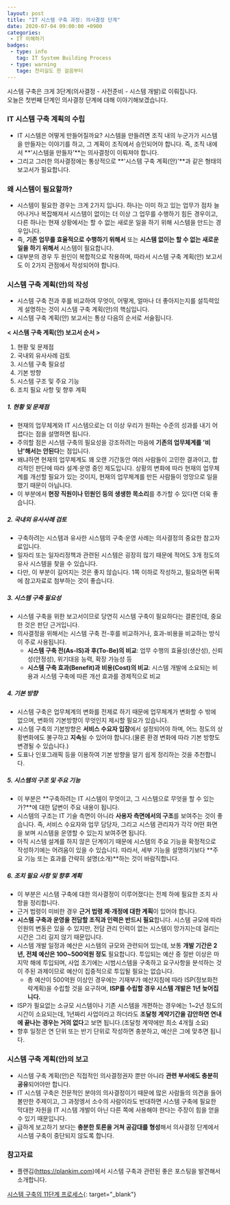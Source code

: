 ```yaml
---
layout: post
title: "IT 시스템 구축 과정: 의사결정 단계"
date: 2020-07-04 09:00:00 +0900
categories: 
 - IT 이해하기
badges:
 - type: info
   tag: IT System Building Process
 - type: warning
   tage: 천리길도 한 걸음부터
---
```


시스템 구축은 크게 3단계(의사결정 - 사전준비 - 시스템 개발)로 이뤄집니다.  
오늘은 첫번째 단계인 의사결정 단계에 대해 이야기해보겠습니다.

<!--more-->

### **IT 시스템 구축 계획의 수립**
- IT 시스템은 어떻게 만들어질까요? 시스템을 만들려면 조직 내의 누군가가 시스템을 만들자는 이야기를 하고, 그 계획이 조직에서 승인되어야 합니다. 즉, 조직 내에서 **'시스템을 만들자'**는 의사결정이 이뤄져야 합니다.
- 그리고 그러한 의사결정에는 통상적으로 **'시스템 구축 계획(안)'**과 같은 형태의 보고서가 필요합니다.

### **왜 시스템이 필요할까?**
- 시스템이 필요한 경우는 크게 2가지 입니다. 하나는 이미 하고 있는 업무가 점차 늘어나거나 복잡해져서 시스템이 없이는 더 이상 그 업무를 수행하기 힘든 경우이고, 다른 하나는 현재 상황에서는 할 수 없는 새로운 일을 하기 위해 시스템을 만드는 경우입니다.
- 즉, **기존 업무를 효율적으로 수행하기 위해서** 또는 **시스템 없이는 할 수 없는 새로운 일을 하기 위해서** 시스템이 필요합니다.
- 대부분의 경우 두 원인이 복합적으로 작용하며, 따라서 시스템 구축 계획(안) 보고서도 이 2가지 관점에서 작성되어야 합니다.

### **시스템 구축 계획(안)의 작성**
- 시스템 구축 전과 후를 비교하여 무엇이, 어떻게, 얼마나 더 좋아지는지를 설득력있게 설명하는 것이 시스템 구축 계획(안)의 핵심입니다.
- 시스템 구축 계획(안) 보고서는 통상 다음의 순서로 서술됩니다.

**< 시스템 구축 계획(안) 보고서 순서 >**
  
1. 현황 및 문제점
2. 국내외 유사사례 검토
3. 시스템 구축 필요성
4. 기본 방향
5. 시스템 구조 및 주요 기능
6. 조치 필요 사항 및 향후 계획

##### **1. 현황 및 문제점**
- 현재의 업무체계와 IT 시스템으로는 더 이상 우리가 원하는 수준의 성과를 내기 어렵다는 점을 설명하면 됩니다.
- 주의할 점은 시스템 구축의 필요성을 강조하려는 마음에 **기존의 업무체계를 '비난'해서는 안된다**는 점입니다.
- 왜냐하면 현재의 업무체계도 꽤 오랜 기간동안 여러 사람들이 고민한 결과이고, 합리적인 판단에 따라 설계·운영 중인 제도입니다. 상황의 변화에 따라 현재의 업무체계를 개선할 필요가 있는 것이지, 현재의 업무체계를 만든 사람들이 엉망으로 일을 했기 때문이 아닙니다.
- 이 부분에서 **현장 직원이나 민원인 등의 생생한 목소리**를 추가할 수 있다면 더욱 좋습니다.

##### **2. 국내외 유사사례 검토**
- 구축하려는 시스템과 유사한 시스템의 구축·운영 사례는 의사결정의 중요한 참고자료입니다.
- 일자리 또는 일자리정책과 관련된 시스템은 굉장히 많기 때문에 적어도 3개 정도의 유사 시스템을 찾을 수 있습니다.
- 다만, 이 부분이 길어지는 것은 좋지 않습니다. 1쪽 이하로 작성하고, 필요하면 뒤쪽에 참고자료로 첨부하는 것이 좋습니다.

##### **3. 시스템 구축 필요성**
- 시스템 구축을 위한 보고서이므로 당연히 시스템 구축이 필요하다는 결론인데, 중요한 것은 판단 근거입니다.
- 의사결정을 위해서는 시스템 구축 전-후를 비교하거나, 효과-비용을 비교하는 방식이 주로 사용됩니다.
  - **시스템 구축 전(As-IS)과 후(To-Be)의 비교**: 업무 수행의 효율성(생산성), 신뢰성(안정성), 위기대응 능력, 확장 가능성 등
  - **시스템 구축 효과(Benefit)과 비용(Cost)의 비교**: 시스템 개발에 소요되는 비용과 시스템 구축에 따른 개선 효과를 경제적으로 비교
  
##### **4. 기본 방향**
- 시스템 구축은 업무체계의 변화를 전제로 하기 때문에 업무체계가 변화할 수 밖에 없으며, 변화의 기본방향이 무엇인지 제시할 필요가 있습니다.
- 시스템 구축의 기본방향은 **서비스 수요자 입장**에서 설정되어야 하며, 어느 정도의 상황변화에도 불구하고 **지속**될 수 있어야 합니다.(물론 환경 변화에 따라 기본 방향도 변경될 수 있습니다.)
- 도표나 인포그래픽 등을 이용하여 기본 방향을 알기 쉽게 정리하는 것을 추천합니다.

##### **5. 시스템의 구조 및 주요 기능**
- 이 부분은 **구축하려는 IT 시스템이 무엇이고, 그 시스템으로 무엇을 할 수 있는가?**에 대한 답변이 주요 내용이 됩니다.
- 시스템의 구조는 IT 기술 측면이 아니라 **사용자 측면에서의 구조**를 보여주는 것이 좋습니다. 즉, 서비스 수요자와 업무 담당자, 그리고 시스템 관리자가 각각 어떤 화면을 보며 시스템을 운영할 수 있는지 보여주면 됩니다.
- 아직 시스템 설계를 하지 않은 단계이기 때문에 시스템의 주요 기능을 확정적으로 작성하기에는 어려움이 있을 수 있습니다. 따라서, 세부 기능을 설명하기보다 **주요 기능 또는 효과를 간략히 설명(소개)**하는 것이 바람직합니다.

##### **6. 조치 필요 사항 및 향후 계획**
- 이 부분은 시스템 구축에 대한 의사결정이 이루어졌다는 전제 하에 필요한 조치 사항을 정리합니다.
- 근거 법령이 미비한 경우 **근거 법령 제·개정에 대한 계획**이 있어야 합니다.
- **시스템 구축과 운영을 전담할 조직과 인력은 반드시 필요**합니다. 시스템 규모에 따라 인원의 변동은 있을 수 있지만, 전담 관리 인력이 없는 시스템이 망가지는데 걸리는 시간은 그리 길지 않기 때문입니다.
- 시스템 개발 일정과 예산은 시스템의 규모와 관련되어 있는데, 보통 **개발 기간은 2년, 전체 예산은 100~500억원 정도** 필요합니다. 투입되는 예산 중 절반 이상은 마지막 해에 투입되며, 사업 초기에는 시범시스템을 구축하고 요구사항을 분석하는 것이 주된 과제이므로 예산이 집중적으로 투입될 필요는 없습니다.
  - 총 예산이 500억원 이상인 경우에는 기재부가 예산지침에 따라 ISP(정보화전략계획)을 수립할 것을 요구하며, **ISP를 수립할 경우 시스템 개발은 1년 늦어집니다.**
- ISP가 필요없는 소규모 시스템이나 기존 시스템을 개편하는 경우에는 1~2년 정도의 시간이 소요되는데, 1년짜리 사업이라고 하더라도 **조달청 계약기간을 감안하면 연내에 끝나는 경우는 거의 없다**고 보면 됩니다.(조달청 계약에만 최소 4개월 소요)
- 향후 일정은 연 단위 또는 반기 단위로 작성하면 충분하고, 예산은 그에 맞추면 됩니다.

### **시스템 구축 계획(안)의 보고**
- 시스템 구축 계획(안)은 직접적인 의사결정권자 뿐만 아니라 **관련 부서에도 충분히 공유**되어야만 합니다.
- IT 시스템 구축은 전문적인 분야의 의사결정이기 때문에 많은 사람들의 의견을 들어볼만한 주제이고, 그 과정엥서 소수의 사람이라도 반대하면 시스템 구축에 필요한 막대한 자원을 IT 시스템 개발이 아닌 다른 쪽에 사용해야 한다는 주장이 힘을 얻을 수 있기 때문입니다.
- 급하게 보고하기 보다는 **충분한 토론을 거쳐 공감대를 형성**해서 의사결정 단계에서 시스템 구축이 중단되지 않도록 합니다.

### 참고자료
- 플랜김(https://plankim.com)에서 시스템 구축과 관련된 좋은 포스팅을 발견해서 소개합니다.

[시스템 구축의 11단계 프로세스](https://plankim.com/blog/2019/07/27/%ec%8b%9c%ec%8a%a4%ed%85%9c-%ea%b5%ac%ec%b6%95-%ed%94%84%eb%a1%9c%ec%84%b8%ec%8a%a4/){: target="_blank"}